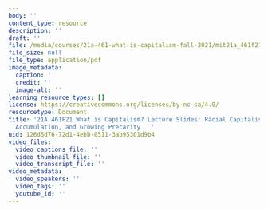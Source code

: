 ```yaml
---
body: ''
content_type: resource
description: ''
draft: ''
file: /media/courses/21a-461-what-is-capitalism-fall-2021/mit21a_461f21_sess9.pdf
file_size: null
file_type: application/pdf
image_metadata:
  caption: ''
  credit: ''
  image-alt: ''
learning_resource_types: []
license: https://creativecommons.org/licenses/by-nc-sa/4.0/
resourcetype: Document
title: '21A.461F21 What is Capitalism? Lecture Slides: Racial Capitalism, Flexible
  Accumulation, and Growing Precarity   '
uid: 126d5d76-72d1-4ebb-8511-3ab95301d9b4
video_files:
  video_captions_file: ''
  video_thumbnail_file: ''
  video_transcript_file: ''
video_metadata:
  video_speakers: ''
  video_tags: ''
  youtube_id: ''
---
```

